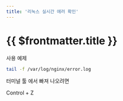 ```yaml
---
title: '리눅스 실시간 에러 확인'
---
```


# {{ $frontmatter.title }}



사용 예제



```bash
tail -f /var/log/nginx/error.log
```


터미널 툴 에서 빠져 나오려면

Control + Z